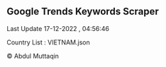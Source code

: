 

## Google Trends Keywords Scraper 
 
Last Update 17-12-2022 , 04:56:46

Country List :
VIETNAM.json



© Abdul Muttaqin 
